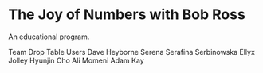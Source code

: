 # The Joy of Numbers with Bob Ross

An educational program.

Team Drop Table Users
Dave Heyborne
Serena Serafina Serbinowska
Ellyx Jolley
Hyunjin Cho
Ali Momeni
Adam Kay
